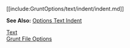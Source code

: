 [[include:GruntOptions/text/indent/indent.md]]

**See Also:** [Options Text Indent](/grunt-build-include/pages/Docs/Options/text/indent/index.html)

[Text](../index.html)  
[Grunt File Options](../../index.html)